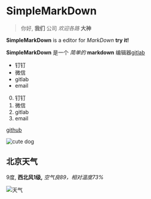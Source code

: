 # SimpleMarkDown

> 你好, **我们** 公司 *欢迎各路*  **大神** 

  **SimpleMarkDown**   is a editor for   *MarkDown*   **try it!** 

  **SimpleMarkDown**  是一个 *简单的*   **markdown**  编辑器[gitlab](https://github.com/guowenshuai/simpleMarkDown)

- 钉钉
- 微信
- gitlab
- email


0. 钉钉
1. 微信
2. gitlab
3. email


[github](https://github.com/guowenshuai/simpleMarkDown)

![cute dog](https://www.bing.com/th?id=OIP.E_AdAbXzVnCSVPNpJRRaXQHaLF&w=118&h=177&c=7&o=5&dpr=1.25&pid=1.7)

## 北京天气

9度, **西北风1级,**  *空气良89，相对温度73%* 

![天气](https://cms-bucket.nosdn.127.net/catchpic/a/ac/ac5ed48a4e9a9b153216af8a54c42c6e.jpg?imageView&thumbnail=550x0)
